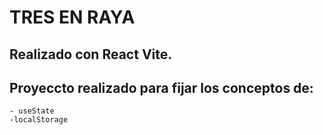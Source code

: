 # TRES EN RAYA

## Realizado con React Vite.

## Proyeccto realizado para fijar los conceptos de:

    - useState
    -localStorage
